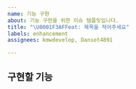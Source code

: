 ```yaml
---
name: 기능 구현
about: 기능 구현을 위한 이슈 템플릿입니다.
title: "\U0001F3AFFeat: 제목을 적어주세요"
labels: enhancement
assignees: kmwdevelop, Dansot4891

---
```


**구현할 기능**
---
